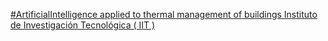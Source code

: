 [#ArtificialIntelligence applied to thermal management of buildings   Instituto de Investigación Tecnológica ( IIT )](https://qi.tc/qi/112640)
